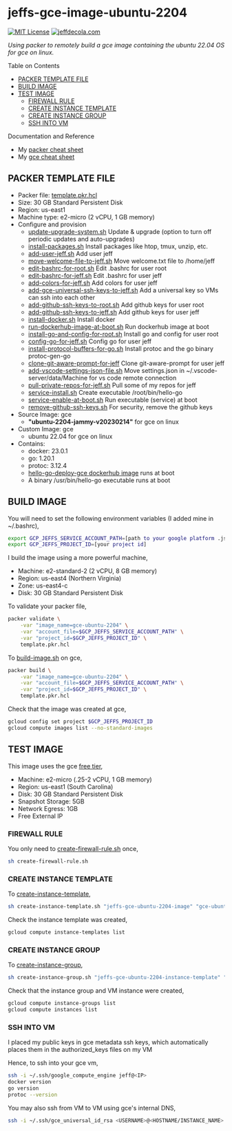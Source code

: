# jeffs-gce-image-ubuntu-2204

[![MIT License](http://img.shields.io/:license-mit-blue.svg)](http://jeffdecola.mit-license.org)
[![jeffdecola.com](https://img.shields.io/badge/website-jeffdecola.com-blue)](https://jeffdecola.com)

_Using packer to remotely build a gce image
containing the ubuntu 22.04 OS
for gce on linux._

Table on Contents

* [PACKER TEMPLATE FILE](https://github.com/JeffDeCola/my-packer-image-builds/tree/master/google-compute-engine-images/jeffs-gce-image-ubuntu-2204#packer-template-file)
* [BUILD IMAGE](https://github.com/JeffDeCola/my-packer-image-builds/tree/master/google-compute-engine-images/jeffs-gce-image-ubuntu-2204#build-image)
* [TEST IMAGE](https://github.com/JeffDeCola/my-packer-image-builds/tree/master/google-compute-engine-images/jeffs-gce-image-ubuntu-2204#test-image)
  * [FIREWALL RULE](https://github.com/JeffDeCola/my-packer-image-builds/tree/master/google-compute-engine-images/jeffs-gce-image-ubuntu-2204#firewall-rule)
  * [CREATE INSTANCE TEMPLATE](https://github.com/JeffDeCola/my-packer-image-builds/tree/master/google-compute-engine-images/jeffs-gce-image-ubuntu-2204#create-instance-template)
  * [CREATE INSTANCE GROUP](https://github.com/JeffDeCola/my-packer-image-builds/tree/master/google-compute-engine-images/jeffs-gce-image-ubuntu-2204#create-instance-group)
  * [SSH INTO VM](https://github.com/JeffDeCola/my-packer-image-builds/tree/master/google-compute-engine-images/jeffs-gce-image-ubuntu-2204#ssh-into-vm)

Documentation and Reference

* My
  [packer cheat sheet](https://github.com/JeffDeCola/my-cheat-sheets/tree/master/software/operations/orchestration/builds-deployment-containers/packer-cheat-sheet)
* My
  [gce cheat sheet](https://github.com/JeffDeCola/my-cheat-sheets/tree/master/software/service-architectures/infrastructure-as-a-service/google-compute-engine-cheat-sheet)

## PACKER TEMPLATE FILE

* Packer file:
  [template.pkr.hcl](https://github.com/JeffDeCola/my-packer-image-builds/tree/master/google-compute-engine-images/jeffs-gce-image-ubuntu-2204/template.pkr.hcl)
* Size: 30 GB Standard Persistent Disk
* Region: us-east1
* Machine type: e2-micro (2 vCPU, 1 GB memory)
* Configure and provision
  * [update-upgrade-system.sh](https://github.com/JeffDeCola/my-packer-image-builds/blob/master/google-compute-engine-images/jeffs-gce-image-ubuntu-2204/install-scripts/update-upgrade-system.sh)
    Update & upgrade (option to turn off periodic updates and auto-upgrades)
  * [install-packages.sh](https://github.com/JeffDeCola/my-packer-image-builds/blob/master/google-compute-engine-images/jeffs-gce-image-ubuntu-2204/install-scripts/install-packages.sh)
    Install packages like htop, tmux, unzip, etc.
  * [add-user-jeff.sh](https://github.com/JeffDeCola/my-packer-image-builds/blob/master/google-compute-engine-images/jeffs-gce-image-ubuntu-2204/install-scripts/add-user-jeff.sh)
    Add user jeff
  * [move-welcome-file-to-jeff.sh](https://github.com/JeffDeCola/my-packer-image-builds/blob/master/google-compute-engine-images/jeffs-gce-image-ubuntu-2204/install-scripts/move-welcome-file-to-jeff.sh)
    Move welcome.txt file to /home/jeff
  * [edit-bashrc-for-root.sh](https://github.com/JeffDeCola/my-packer-image-builds/blob/master/google-compute-engine-images/jeffs-gce-image-ubuntu-2204/install-scripts/edit-bashrc-for-root.sh)
    Edit .bashrc for user root
  * [edit-bashrc-for-jeff.sh](https://github.com/JeffDeCola/my-packer-image-builds/blob/master/google-compute-engine-images/jeffs-gce-image-ubuntu-2204/install-scripts/edit-bashrc-for-jeff.sh)
    Edit .bashrc for user jeff
  * [add-colors-for-jeff.sh](https://github.com/JeffDeCola/my-packer-image-builds/blob/master/google-compute-engine-images/jeffs-gce-image-ubuntu-2204/install-scripts/add-colors-for-jeff.sh)
    Add colors for user jeff
  * [add-gce-universal-ssh-keys-to-jeff.sh](https://github.com/JeffDeCola/my-packer-image-builds/blob/master/google-compute-engine-images/jeffs-gce-image-ubuntu-2204/install-scripts/add-gce-universal-ssh-keys-to-jeff.sh)
    Add a universal key so VMs can ssh into each other
  * [add-github-ssh-keys-to-root.sh](https://github.com/JeffDeCola/my-packer-image-builds/blob/master/google-compute-engine-images/jeffs-gce-image-ubuntu-2204/install-scripts/add-github-ssh-keys-to-root.sh)
    Add github keys for user root
  * [add-github-ssh-keys-to-jeff.sh](https://github.com/JeffDeCola/my-packer-image-builds/blob/master/google-compute-engine-images/jeffs-gce-image-ubuntu-2204/install-scripts/add-github-ssh-keys-to-jeff.sh)
    Add github keys for user jeff
  * [install-docker.sh](https://github.com/JeffDeCola/my-packer-image-builds/blob/master/google-compute-engine-images/jeffs-gce-image-ubuntu-2204/install-scripts/install-docker.sh)
    Install docker
  * [run-dockerhub-image-at-boot.sh](https://github.com/JeffDeCola/my-packer-image-builds/blob/master/google-compute-engine-images/jeffs-gce-image-ubuntu-2204/install-scripts/run-dockerhub-image-at-boot.sh)
    Run dockerhub image at boot
  * [install-go-and-config-for-root.sh](https://github.com/JeffDeCola/my-packer-image-builds/blob/master/google-compute-engine-images/jeffs-gce-image-ubuntu-2204/install-scripts/install-go-and-config-for-root.sh)
    Install go and config for user root
  * [config-go-for-jeff.sh](https://github.com/JeffDeCola/my-packer-image-builds/blob/master/google-compute-engine-images/jeffs-gce-image-ubuntu-2204/install-scripts/config-go-for-jeff.sh)
    Config go for user jeff
  * [install-protocol-buffers-for-go.sh](https://github.com/JeffDeCola/my-packer-image-builds/blob/master/google-compute-engine-images/jeffs-gce-image-ubuntu-2204/install-scripts/install-protocol-buffers-for-go.sh)
    Install protoc and the go binary protoc-gen-go
  * [clone-git-aware-prompt-for-jeff](https://github.com/JeffDeCola/my-packer-image-builds/blob/master/google-compute-engine-images/jeffs-gce-image-ubuntu-2204/install-scripts/clone-git-aware-prompt-for-jeff.sh)
    Clone git-aware-prompt for user jeff
  * [add-vscode-settings-json-file.sh](https://github.com/JeffDeCola/my-packer-image-builds/blob/master/google-compute-engine-images/jeffs-gce-image-ubuntu-2204/install-scripts/add-vscode-settings-json-file.sh)
    Move settings.json in ~/.vscode-server/data/Machine for vs code remote connection
  * [pull-private-repos-for-jeff.sh](https://github.com/JeffDeCola/my-packer-image-builds/blob/master/google-compute-engine-images/jeffs-gce-image-ubuntu-2204/install-scripts/pull-private-repos-for-jeff.sh)
    Pull some of my repos for jeff
  * [service-install.sh](https://github.com/JeffDeCola/my-packer-image-builds/blob/master/google-compute-engine-images/jeffs-gce-image-ubuntu-2204/install-scripts/service-install.sh)
    Create executable /root/bin/hello-go
  * [service-enable-at-boot.sh](https://github.com/JeffDeCola/my-packer-image-builds/blob/master/google-compute-engine-images/jeffs-gce-image-ubuntu-2204/install-scripts/service-enable-at-boot.sh)
    Run executable (service) at boot
  * [remove-github-ssh-keys.sh](https://github.com/JeffDeCola/my-packer-image-builds/blob/master/google-compute-engine-images/jeffs-gce-image-ubuntu-2204/install-scripts/remove-github-ssh-keys.sh)
    For security, remove the github keys
* Source Image: gce
  * **"ubuntu-2204-jammy-v20230214"** for gce on linux
* Custom Image: gce
  * ubuntu 22.04 for gce on linux
* Contains:
  * docker: 23.0.1
  * go: 1.20.1
  * protoc: 3.12.4
  * [hello-go-deploy-gce dockerhub image](https://hub.docker.com/r/jeffdecola/hello-go-deploy-gce)
    runs at boot
  * A binary /usr/bin/hello-go executable runs at boot

## BUILD IMAGE

You will need to set the following environment variables (I added mine in ~/.bashrc),

```bash
export GCP_JEFFS_SERVICE_ACCOUNT_PATH=[path to your google platform .json file]
export GCP_JEFFS_PROJECT_ID=[your project id]
```

I build the image using a more powerful machine,

* Machine: e2-standard-2 (2 vCPU, 8 GB memory)
* Region: us-east4 (Northern Virginia)
* Zone: us-east4-c
* Disk: 30 GB Standard Persistent Disk

To validate your packer file,

```bash
packer validate \
    -var "image_name=gce-ubuntu-2204" \
    -var "account_file=$GCP_JEFFS_SERVICE_ACCOUNT_PATH" \
    -var "project_id=$GCP_JEFFS_PROJECT_ID" \
    template.pkr.hcl
```

To
[build-image.sh](https://github.com/JeffDeCola/my-packer-image-builds/tree/master/google-compute-engine-images/jeffs-gce-image-ubuntu-2204/build-image.sh)
on gce,

```bash
packer build \
    -var "image_name=gce-ubuntu-2204" \
    -var "account_file=$GCP_JEFFS_SERVICE_ACCOUNT_PATH" \
    -var "project_id=$GCP_JEFFS_PROJECT_ID" \
    template.pkr.hcl
```

Check that the image was created at gce,

```bash
gcloud config set project $GCP_JEFFS_PROJECT_ID
gcloud compute images list --no-standard-images
```

## TEST IMAGE

This image uses the gce
[free tier](https://cloud.google.com/free/docs/gcp-free-tier/?hl=en_US#compute),

* Machine: e2-micro (.25-2 vCPU, 1 GB memory)
* Region: us-east1 (South Carolina)
* Disk: 30 GB Standard Persistent Disk
* Snapshot Storage: 5GB
* Network Egress: 1GB
* Free External IP

### FIREWALL RULE

You only need to
[create-firewall-rule.sh](https://github.com/JeffDeCola/my-packer-image-builds/blob/master/google-compute-engine-images/jeffs-gce-image-ubuntu-2204/create-firewall-rule.sh)
once,

```bash
sh create-firewall-rule.sh
```

### CREATE INSTANCE TEMPLATE

To
[create-instance-template](https://github.com/JeffDeCola/my-packer-image-builds/blob/master/google-compute-engine-images/jeffs-gce-image-ubuntu-2204/create-instance-template.sh),

```bash
sh create-instance-template.sh "jeffs-gce-ubuntu-2204-image" "gce-ubuntu-2204"
```

Check the instance template was created,

```bash
gcloud compute instance-templates list
```

### CREATE INSTANCE GROUP

To
[create-instance-group](https://github.com/JeffDeCola/my-packer-image-builds/blob/master/google-compute-engine-images/jeffs-gce-image-ubuntu-2204/create-instance-group.sh),

```bash
sh create-instance-group.sh "jeffs-gce-ubuntu-2204-instance-template" "gce-ubuntu-2204"
```

Check that the instance group and VM instance were created,

```bash
gcloud compute instance-groups list
gcloud compute instances list
```

### SSH INTO VM

I placed my public keys in gce metadata ssh keys, which automatically
places them in the authorized_keys files on my VM

Hence, to ssh into your gce vm,

```bash
ssh -i ~/.ssh/google_compute_engine jeff@<IP>
docker version
go version
protoc --version
```

You may also ssh from VM to VM using gce's internal DNS,

```bash
ssh -i ~/.ssh/gce_universal_id_rsa <USERNAME>@<HOSTNAME/INSTANCE_NAME>.us-east1-a.c.<PROJECT>.internal
```
